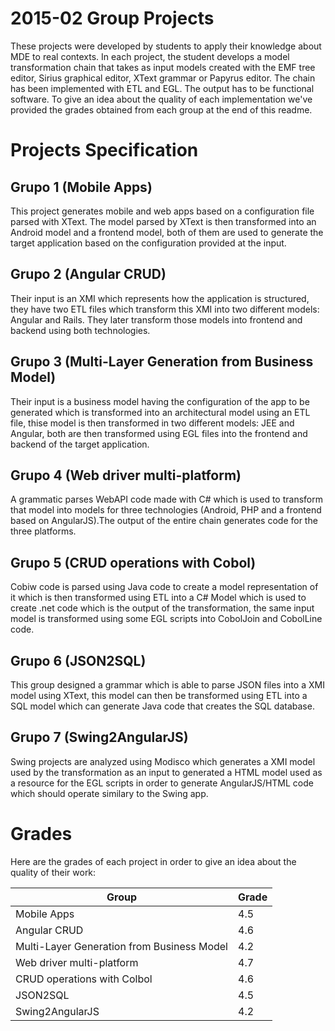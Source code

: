# 2015-02 Group Projects
These projects were developed by students to apply their knowledge about MDE to real contexts. In each project, the student develops a model transformation chain that takes as input models created with the EMF tree editor, Sirius graphical editor, XText grammar or Papyrus editor. The chain has been implemented with ETL and EGL. The output has to be functional software. To give an idea about the quality of each implementation we've provided the grades obtained from each group at the end of this readme.

# Projects Specification
## Grupo 1 (Mobile Apps)
This project generates mobile and web apps based on a configuration file parsed with XText. The model parsed by XText is then transformed into an Android model and a frontend model, both of them are used to generate the target application based on the configuration provided at the input.

## Grupo 2 (Angular CRUD)
Their input is an XMI which represents how the application is structured, they have two ETL files which transform this XMI into two different models: Angular and Rails. They later transform those models into frontend and backend using both technologies.

## Grupo 3 (Multi-Layer Generation from Business Model)
Their input is a business model having the configuration of the app to be generated which is transformed into an architectural model using an ETL file, thise model is then transformed in two different models: JEE and Angular, both are then transformed using EGL files into the frontend and backend of the target application.

## Grupo 4 (Web driver multi-platform)
A grammatic parses WebAPI code made with C# which is used to transform that model into models for three technologies (Android, PHP and a frontend based on AngularJS).The output of the entire chain generates code for the three platforms.

## Grupo 5 (CRUD operations with Cobol)
Cobiw code is parsed using Java code to create a model representation of it which is then transformed using ETL into a C# Model which is used to create .net code which is the output of the transformation, the same input model is transformed using some EGL scripts into CobolJoin and CobolLine code.

## Grupo 6 (JSON2SQL)
This group designed a grammar which is able to parse JSON files into a XMI model using XText, this model can then be transformed using ETL into a SQL model which can generate Java code that creates the SQL database.

## Grupo 7 (Swing2AngularJS)
Swing projects are analyzed using Modisco which generates a XMI model used by the transformation as an input to generated a HTML model used as a resource for the EGL scripts in order to generate AngularJS/HTML code which should operate similary to the Swing app.

# Grades

Here are the grades of each project in order to give an idea about the quality of their work:

|Group                                       |Grade|
|--------------------------------------------|-----|
|Mobile Apps                                 | 4.5 |
|Angular CRUD                                | 4.6 |
|Multi-Layer Generation from Business Model  | 4.2 |
|Web driver multi-platform                   | 4.7 |
|CRUD operations with Colbol                 | 4.6 |
|JSON2SQL                                    | 4.5 |
|Swing2AngularJS                             | 4.2 |
